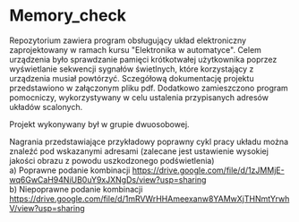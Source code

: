 # Memory_check

Repozytorium zawiera program obsługujący układ elektroniczny zaprojektowany w ramach kursu "Elektronika w automatyce". Celem urządzenia było sprawdzanie pamięci krótkotwałej użytkownika poprzez wyświetlanie sekwencji sygnałów świetlnych, które korzystający z urządzenia musiał powtórzyć. Sczegółową dokumentację projektu przedstawiono w załączonym pliku pdf. Dodatkowo zamieszczono program pomocniczy, wykorzystywany w celu ustalenia przypisanych adresów układów scalonych.  

Projekt wykonywany był w grupie dwuosobowej.

Nagrania przedstawiające przykładowy poprawny cykl pracy układu można znaleźć pod
wskazanymi adresami (zalecane jest ustawienie wysokiej jakości obrazu z powodu uszkodzonego podświetlenia)  
a) Poprawne podanie kombinacji
https://drive.google.com/file/d/1zJMMjE-wq6GwCaH94NiUB0uY9xJXNgDs/view?usp=sharing  
b) Niepoprawne podanie kombinacji  
https://drive.google.com/file/d/1mRVWrHHAmeexanw8YAMwXjTHNmtYrwhV/view?usp=sharing
